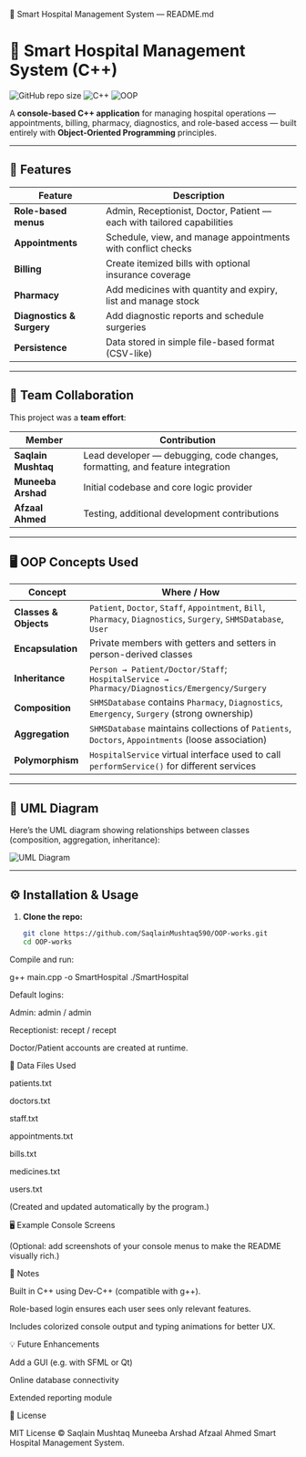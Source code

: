 📝 Smart Hospital Management System — README.md
# 🏥 Smart Hospital Management System (C++)

![GitHub repo size](https://img.shields.io/github/repo-size/SaqlainMushtaq590/OOP-works?color=blue&label=Repo%20Size)
![C++](https://img.shields.io/badge/Language-C++-informational?style=flat&logo=c%2B%2B&logoColor=white&color=00599C)
![OOP](https://img.shields.io/badge/OOP-Principles-success?style=flat)

A **console-based C++ application** for managing hospital operations — appointments, billing, pharmacy, diagnostics, and role-based access — built entirely with **Object-Oriented Programming** principles.

---

## 🚀 Features

| Feature | Description |
|---------|-------------|
| **Role-based menus** | Admin, Receptionist, Doctor, Patient — each with tailored capabilities |
| **Appointments** | Schedule, view, and manage appointments with conflict checks |
| **Billing** | Create itemized bills with optional insurance coverage |
| **Pharmacy** | Add medicines with quantity and expiry, list and manage stock |
| **Diagnostics & Surgery** | Add diagnostic reports and schedule surgeries |
| **Persistence** | Data stored in simple file-based format (CSV-like) |

---

## 👥 Team Collaboration

This project was a **team effort**:

| Member | Contribution |
|--------|--------------|
| **Saqlain Mushtaq** | Lead developer — debugging, code changes, formatting, and feature integration |
| **Muneeba Arshad** | Initial codebase and core logic provider |
| **Afzaal Ahmed** | Testing, additional development contributions |

---

## 🖥️ OOP Concepts Used

| Concept | Where / How |
|---------|-------------|
| **Classes & Objects** | `Patient`, `Doctor`, `Staff`, `Appointment`, `Bill`, `Pharmacy`, `Diagnostics`, `Surgery`, `SHMSDatabase`, `User` |
| **Encapsulation** | Private members with getters and setters in person-derived classes |
| **Inheritance** | `Person → Patient/Doctor/Staff`; `HospitalService → Pharmacy/Diagnostics/Emergency/Surgery` |
| **Composition** | `SHMSDatabase` contains `Pharmacy`, `Diagnostics`, `Emergency`, `Surgery` (strong ownership) |
| **Aggregation** | `SHMSDatabase` maintains collections of `Patients`, `Doctors`, `Appointments` (loose association) |
| **Polymorphism** | `HospitalService` virtual interface used to call `performService()` for different services |

---

## 📸 UML Diagram

Here’s the UML diagram showing relationships between classes (composition, aggregation, inheritance):

![UML Diagram](A_UML_class_diagram_in_digital_vector_graphic_form.png)


---

## ⚙️ Installation & Usage

1. **Clone the repo:**
   ```bash
   git clone https://github.com/SaqlainMushtaq590/OOP-works.git
   cd OOP-works


Compile and run:

g++ main.cpp -o SmartHospital
./SmartHospital


Default logins:

Admin: admin / admin

Receptionist: recept / recept

Doctor/Patient accounts are created at runtime.

📂 Data Files Used

patients.txt

doctors.txt

staff.txt

appointments.txt

bills.txt

medicines.txt

users.txt

(Created and updated automatically by the program.)

🖥️ Example Console Screens

(Optional: add screenshots of your console menus to make the README visually rich.)

📝 Notes

Built in C++ using Dev-C++ (compatible with g++).

Role-based login ensures each user sees only relevant features.

Includes colorized console output and typing animations for better UX.

💡 Future Enhancements

Add a GUI (e.g. with SFML or Qt)

Online database connectivity

Extended reporting module

📜 License

MIT License © Saqlain Mushtaq 
              Muneeba Arshad
              Afzaal Ahmed 
              Smart Hospital Management System.

